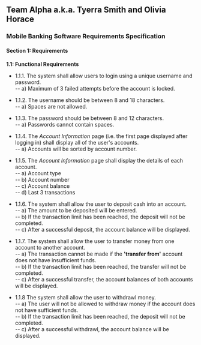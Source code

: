 ## Team Alpha a.k.a. Tyerra Smith and Olivia Horace  
### Mobile Banking Software Requirements Specification  

#### Section 1: Requirements  

**1.1: Functional Requirements**  

* 1.1.1. The system shall allow users to login using a unique username and password.  
-- a) Maximum of 3 failed attempts before the account is locked.  

* 1.1.2. The username should be between 8 and 18 characters.  
-- a) Spaces are not allowed.  

* 1.1.3. The password should be between 8 and 12 characters.    
-- a) Passwords cannot contain spaces.  

* 1.1.4. The *Account Information* page (i.e. the first page displayed after logging in) shall display all of the user's accounts.  
-- a) Accounts will be sorted by account number.  

* 1.1.5. The *Account Information* page shall display the details of each account.  
-- a) Account type   
-- b) Account number  
-- c) Account balance  
-- d) Last 3 transactions  

* 1.1.6. The system shall allow the user to deposit cash into an account.  
-- a) The amount to be deposited will be entered.  
-- b) If the transaction limit has been reached, the deposit will not be completed.    
-- c) After a successful deposit, the account balance will be displayed.  

* 1.1.7. The system shall allow the user to transfer money from one account to another account.   
-- a) The transaction cannot be made if the **'transfer from'** account does not have insufficient funds.  
-- b) If the transaction limit has been reached, the transfer will not be completed.  
-- c) After a successful transfer, the account balances of both accounts will be displayed.   

* 1.1.8 The system shall allow the user to withdrawl money.   
-- a) The user will not be allowed to withdraw money if the account does not have sufficient funds.   
-- b) If the transaction limit has been reached, the deposit will not be completed.  
-- c) After a successful withdrawl, the account balance will be displayed.  
